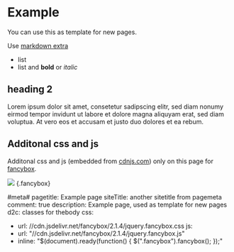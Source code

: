 # Example

You can use this as template for new pages.

Use [markdown extra](http://michelf.ca/projects/php-markdown/extra/)

* list
* list and **bold** or *italic*

## heading 2

Lorem ipsum dolor sit amet, consetetur sadipscing elitr, sed diam nonumy eirmod tempor invidunt ut labore et dolore magna aliquyam erat, sed diam voluptua. At vero eos et accusam et justo duo dolores et ea rebum.

## Additonal css and js

Additonal css and js (embedded from [cdnjs.com](http://cdnjs.com)) only on this page for [fancybox](http://fancyapps.com/fancybox/).


[![](http://farm4.staticflickr.com/3419/3378131129_bb2123e148_q.jpg)](http://farm4.staticflickr.com/3419/3378131129_bb2123e148.jpg) {.fancybox}

#meta#
pagetitle: Example page
siteTitle: another sitetitle from pagemeta
comment: true
description: Example page, used as template for new pages
d2c: classes for thebody
css:
  - url: //cdn.jsdelivr.net/fancybox/2.1.4/jquery.fancybox.css
js:
  - url: "//cdn.jsdelivr.net/fancybox/2.1.4/jquery.fancybox.js"
  - inline: "$(document).ready(function() { $(".fancybox").fancybox(); });" 
